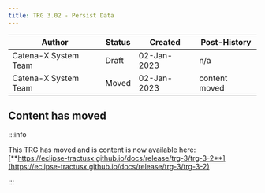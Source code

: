 ```yaml
---
title: TRG 3.02 - Persist Data
---
```


| Author               | Status | Created      | Post-History  |
|----------------------|--------|--------------|---------------|
| Catena-X System Team | Draft  | 02-Jan-2023  | n/a           |
| Catena-X System Team | Moved  | 02-Jan-2023  | content moved |

## Content has moved

:::info

This TRG has moved and is content is now available
here: [**https://eclipse-tractusx.github.io/docs/release/trg-3/trg-3-2**](https://eclipse-tractusx.github.io/docs/release/trg-3/trg-3-2)

:::
